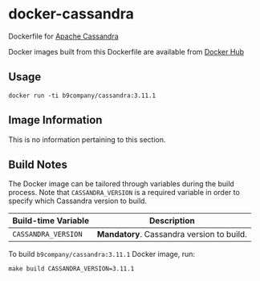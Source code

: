 # docker-cassandra

Dockerfile for [Apache Cassandra](https://cassandra.apache.org/)

Docker images built from this Dockerfile are available from
[Docker Hub](https://hub.docker.com/r/b9company/cassandra/)

## Usage

```
docker run -ti b9company/cassandra:3.11.1
```

## Image Information

This is no information pertaining to this section.

## Build Notes

The Docker image can be tailored through variables during the build process.
Note that `CASSANDRA_VERSION` is a required variable in order to specify which
Cassandra version to build.

| Build-time Variable | Description |
| ------------------- | ----------- |
| `CASSANDRA_VERSION` | **Mandatory**. Cassandra version to build. |

To build `b9company/cassandra:3.11.1` Docker image, run:

```
make build CASSANDRA_VERSION=3.11.1
```
